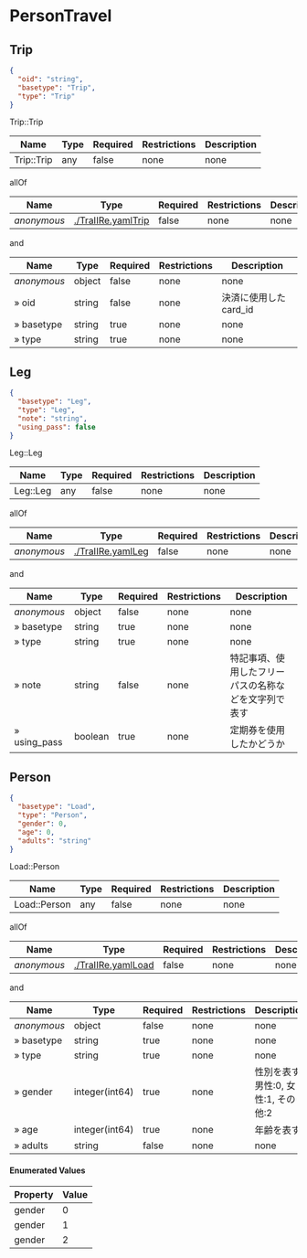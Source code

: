 # PersonTravel

## Trip
<!-- backwards compatibility -->
<a id="schematrip"></a>
<a id="schema_Trip"></a>
<a id="tocStrip"></a>
<a id="tocstrip"></a>

```json
{
  "oid": "string",
  "basetype": "Trip",
  "type": "Trip"
}

```

Trip::Trip



|Name|Type|Required|Restrictions|Description|
|---|---|---|---|---|
|Trip::Trip|any|false|none|none|

allOf

|Name|Type|Required|Restrictions|Description|
|---|---|---|---|---|
|*anonymous*|[./TraIIRe.yamlTrip](#schema./traiire.yamltrip)|false|none|none|

and

|Name|Type|Required|Restrictions|Description|
|---|---|---|---|---|
|*anonymous*|object|false|none|none|
|» oid|string|false|none|決済に使用したcard_id|
|» basetype|string|true|none|none|
|» type|string|true|none|none|

## Leg
<!-- backwards compatibility -->
<a id="schemaleg"></a>
<a id="schema_Leg"></a>
<a id="tocSleg"></a>
<a id="tocsleg"></a>

```json
{
  "basetype": "Leg",
  "type": "Leg",
  "note": "string",
  "using_pass": false
}

```

Leg::Leg



|Name|Type|Required|Restrictions|Description|
|---|---|---|---|---|
|Leg::Leg|any|false|none|none|

allOf

|Name|Type|Required|Restrictions|Description|
|---|---|---|---|---|
|*anonymous*|[./TraIIRe.yamlLeg](#schema./traiire.yamlleg)|false|none|none|

and

|Name|Type|Required|Restrictions|Description|
|---|---|---|---|---|
|*anonymous*|object|false|none|none|
|» basetype|string|true|none|none|
|» type|string|true|none|none|
|» note|string|false|none|特記事項、使用したフリーパスの名称などを文字列で表す|
|» using_pass|boolean|true|none|定期券を使用したかどうか|

## Person
<!-- backwards compatibility -->
<a id="schemaperson"></a>
<a id="schema_Person"></a>
<a id="tocSperson"></a>
<a id="tocsperson"></a>

```json
{
  "basetype": "Load",
  "type": "Person",
  "gender": 0,
  "age": 0,
  "adults": "string"
}

```

Load::Person



|Name|Type|Required|Restrictions|Description|
|---|---|---|---|---|
|Load::Person|any|false|none|none|

allOf

|Name|Type|Required|Restrictions|Description|
|---|---|---|---|---|
|*anonymous*|[./TraIIRe.yamlLoad](#schema./traiire.yamlload)|false|none|none|

and

|Name|Type|Required|Restrictions|Description|
|---|---|---|---|---|
|*anonymous*|object|false|none|none|
|» basetype|string|true|none|none|
|» type|string|true|none|none|
|» gender|integer(int64)|true|none|性別を表す 男性:0, 女性:1, その他:2|
|» age|integer(int64)|true|none|年齢を表す|
|» adults|string|false|none|none|

#### Enumerated Values

|Property|Value|
|---|---|
|gender|0|
|gender|1|
|gender|2|

